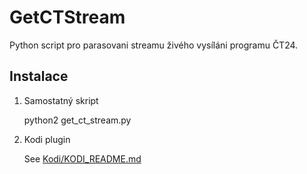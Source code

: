 GetCTStream
===========

Python script pro parasovani streamu živého vysíláni programu ČT24.

Instalace
---------

1. Samostatný skript

    python2 get_ct_stream.py

2. Kodi plugin

    See [Kodi/KODI_README.md](https://github.com/kunesj/kodi-plugin.video.streamct/blob/master/Kodi/KODI_README.md)

